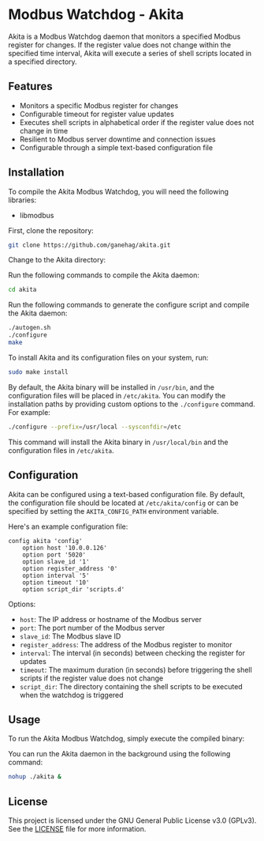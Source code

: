 # Modbus Watchdog - Akita

Akita is a Modbus Watchdog daemon that monitors a specified Modbus register for changes. If the register value does not change within the specified time interval, Akita will execute a series of shell scripts located in a specified directory.

## Features

- Monitors a specific Modbus register for changes
- Configurable timeout for register value updates
- Executes shell scripts in alphabetical order if the register value does not change in time
- Resilient to Modbus server downtime and connection issues
- Configurable through a simple text-based configuration file


## Installation

To compile the Akita Modbus Watchdog, you will need the following libraries:

- libmodbus

First, clone the repository:

```bash
git clone https://github.com/ganehag/akita.git
```

Change to the Akita directory:

Run the following commands to compile the Akita daemon:

```bash
cd akita
```

Run the following commands to generate the configure script and compile the Akita daemon:

```bash
./autogen.sh
./configure
make
```

To install Akita and its configuration files on your system, run:

```bash
sudo make install
```

By default, the Akita binary will be installed in `/usr/bin`, and the configuration files will be placed in `/etc/akita`. You can modify the installation paths by providing custom options to the `./configure` command. For example:

```bash
./configure --prefix=/usr/local --sysconfdir=/etc
```

This command will install the Akita binary in `/usr/local/bin` and the configuration files in `/etc/akita`.

## Configuration

Akita can be configured using a text-based configuration file. By default, the configuration file should be located at `/etc/akita/config` or can be specified by setting the `AKITA_CONFIG_PATH` environment variable.

Here's an example configuration file:

```text
config akita 'config'
    option host '10.0.0.126'
    option port '5020'
    option slave_id '1'
    option register_address '0'
    option interval '5'
    option timeout '10'
    option script_dir 'scripts.d'
```

Options:

- `host`: The IP address or hostname of the Modbus server
- `port`: The port number of the Modbus server
- `slave_id`: The Modbus slave ID
- `register_address`: The address of the Modbus register to monitor
- `interval`: The interval (in seconds) between checking the register for updates
- `timeout`: The maximum duration (in seconds) before triggering the shell scripts if the register value does not change
- `script_dir`: The directory containing the shell scripts to be executed when the watchdog is triggered


## Usage

To run the Akita Modbus Watchdog, simply execute the compiled binary:


You can run the Akita daemon in the background using the following command:

```bash
nohup ./akita &
```

## License

This project is licensed under the GNU General Public License v3.0 (GPLv3). See the [LICENSE](LICENSE) file for more information.

